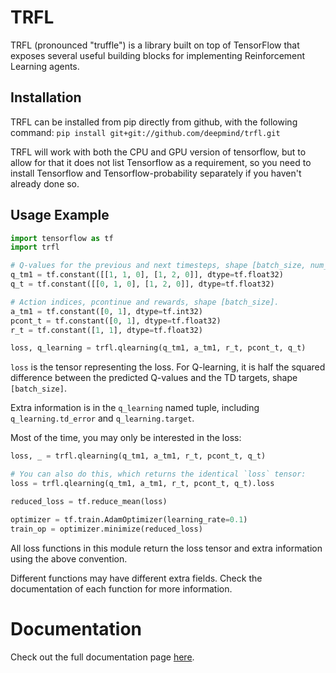 # TRFL

TRFL (pronounced "truffle") is a library built on top of TensorFlow that exposes
several useful building blocks for implementing Reinforcement Learning agents.


## Installation

TRFL can be installed from pip directly from github, with the following command:
`pip install git+git://github.com/deepmind/trfl.git`

TRFL will work with both the CPU and GPU version of tensorflow, but to allow
for that it does not list Tensorflow as a requirement, so you need to install
Tensorflow and Tensorflow-probability separately if you haven't already done so.

## Usage Example

```python
import tensorflow as tf
import trfl

# Q-values for the previous and next timesteps, shape [batch_size, num_actions].
q_tm1 = tf.constant([[1, 1, 0], [1, 2, 0]], dtype=tf.float32)
q_t = tf.constant([[0, 1, 0], [1, 2, 0]], dtype=tf.float32)

# Action indices, pcontinue and rewards, shape [batch_size].
a_tm1 = tf.constant([0, 1], dtype=tf.int32)
pcont_t = tf.constant([0, 1], dtype=tf.float32)
r_t = tf.constant([1, 1], dtype=tf.float32)

loss, q_learning = trfl.qlearning(q_tm1, a_tm1, r_t, pcont_t, q_t)
```

`loss` is the tensor representing the loss. For Q-learning, it is half the
squared difference between the predicted Q-values and the TD targets, shape
`[batch_size]`.

Extra information is in the `q_learning` named tuple, including
`q_learning.td_error` and `q_learning.target`.

Most of the time, you may only be interested in the loss:

```python
loss, _ = trfl.qlearning(q_tm1, a_tm1, r_t, pcont_t, q_t)

# You can also do this, which returns the identical `loss` tensor:
loss = trfl.qlearning(q_tm1, a_tm1, r_t, pcont_t, q_t).loss

reduced_loss = tf.reduce_mean(loss)

optimizer = tf.train.AdamOptimizer(learning_rate=0.1)
train_op = optimizer.minimize(reduced_loss)
```

All loss functions in this module return the loss tensor and extra information
using the above convention.

Different functions may have different extra fields. Check the documentation of
each function for more information.

# Documentation

Check out the full documentation page
[here](https://github.com/deepmind/trfl/blob/master/docs/index.md).
